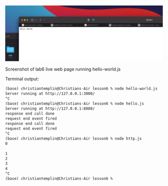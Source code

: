 ![Screenshot](Lab6.png)

Screenshot of lab6 live web page running hello-world.js


Terminal output:
```
(base) christiantemplin@Christians-Air lesson6 % node hello-world.js
Server running at http://127.0.0.1:3000/
^C
(base) christiantemplin@Christians-Air lesson6 % node hello.js
Server running at http://127.0.0.1:8080/
response end call done
request end event fired
response end call done
request end event fired
^C
(base) christiantemplin@Christians-Air lesson6 % node http.js
0

1
2
3
4
^C
(base) christiantemplin@Christians-Air lesson6 % 
```
